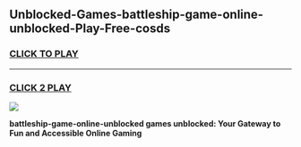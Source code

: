 
## Unblocked-Games-battleship-game-online-unblocked-Play-Free-cosds
<h3>
<a href="https://premium76.site?title=battleship-game-online-unblocked&ref=15A">CLICK TO PLAY</a></h3>
<hr>

<h3>
<a href="https://premium76.site?title=battleship-game-online-unblocked&ref=15A">CLICK 2 PLAY</a>
  
</h3>

<a href="https://premium76.site?title=battleship-game-online-unblocked&ref=15A"><img src="https://clearcache.store/games.png"></a>


**battleship-game-online-unblocked games unblocked: Your Gateway to Fun and Accessible Online Gaming**
